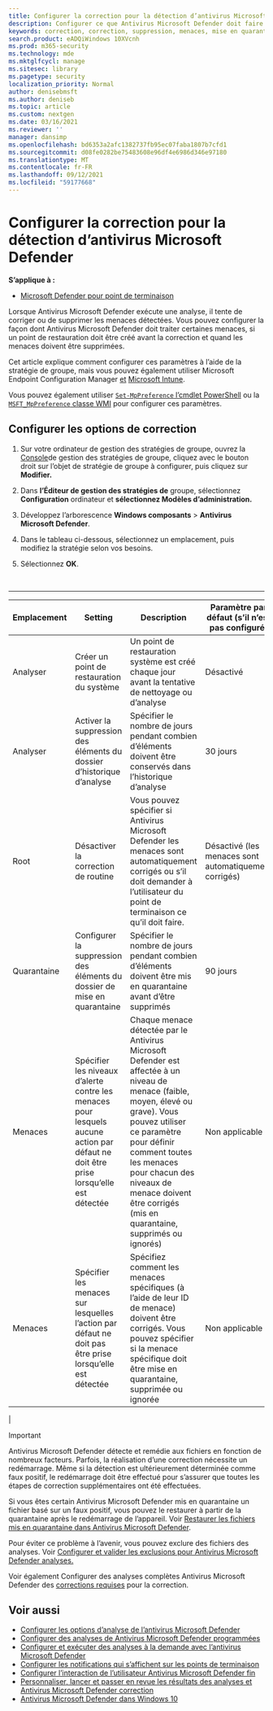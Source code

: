 ```yaml
---
title: Configurer la correction pour la détection d’antivirus Microsoft Defender
description: Configurer ce que Antivirus Microsoft Defender doit faire lorsqu’il détecte une menace et combien de temps les fichiers mis en quarantaine doivent être conservés dans le dossier de mise en quarantaine
keywords: correction, correction, suppression, menaces, mise en quarantaine, analyse, restauration
search.product: eADQiWindows 10XVcnh
ms.prod: m365-security
ms.technology: mde
ms.mktglfcycl: manage
ms.sitesec: library
ms.pagetype: security
localization_priority: Normal
author: denisebmsft
ms.author: deniseb
ms.topic: article
ms.custom: nextgen
ms.date: 03/16/2021
ms.reviewer: ''
manager: dansimp
ms.openlocfilehash: bd6353a2afc1382737fb95ec07faba1807b7cfd1
ms.sourcegitcommit: d08fe0282be75483608e96df4e6986d346e97180
ms.translationtype: MT
ms.contentlocale: fr-FR
ms.lasthandoff: 09/12/2021
ms.locfileid: "59177668"
---
```

# <a name="configure-remediation-for-microsoft-defender-antivirus-detections"></a>Configurer la correction pour la détection d’antivirus Microsoft Defender


**S’applique à :**

- [Microsoft Defender pour point de terminaison](/microsoft-365/security/defender-endpoint/)

Lorsque Antivirus Microsoft Defender exécute une analyse, il tente de corriger ou de supprimer les menaces détectées. Vous pouvez configurer la façon dont Antivirus Microsoft Defender doit traiter certaines menaces, si un point de restauration doit être créé avant la correction et quand les menaces doivent être supprimées.

Cet article explique comment configurer ces paramètres à l’aide de la stratégie de groupe, mais vous pouvez également utiliser Microsoft Endpoint Configuration Manager [et](/configmgr/protect/deploy-use/endpoint-antimalware-policies#threat-overrides-settings) [Microsoft Intune](/intune/device-restrictions-configure).

Vous pouvez également utiliser [ `Set-MpPreference` l’cmdlet PowerShell](/powershell/module/defender/set-mppreference) ou la [ `MSFT_MpPreference` classe WMI](/previous-versions/windows/desktop/defender/windows-defender-wmiv2-apis-portal) pour configurer ces paramètres.

## <a name="configure-remediation-options"></a>Configurer les options de correction

1. Sur votre ordinateur de gestion des stratégies de groupe, ouvrez la [Console](/previous-versions/windows/it-pro/windows-server-2008-R2-and-2008/cc731212(v=ws.11))de gestion des stratégies de groupe, cliquez avec le bouton droit sur l’objet de stratégie de groupe à configurer, puis cliquez sur **Modifier.**

2. Dans **l’Éditeur de gestion des stratégies de** groupe, sélectionnez **Configuration** ordinateur et **sélectionnez Modèles d’administration.**

3. Développez l’arborescence **Windows composants** \> **Antivirus Microsoft Defender**.

4. Dans le tableau ci-dessous, sélectionnez un emplacement, puis modifiez la stratégie selon vos besoins.

5. Sélectionnez **OK**.

<br>

****

|Emplacement|Setting|Description|Paramètre par défaut (s’il n’est pas configuré)|
|---|---|---|---|
|Analyser|Créer un point de restauration du système|Un point de restauration système est créé chaque jour avant la tentative de nettoyage ou d’analyse|Désactivé|
|Analyser|Activer la suppression des éléments du dossier d’historique d’analyse|Spécifier le nombre de jours pendant combien d’éléments doivent être conservés dans l’historique d’analyse|30 jours|
|Root|Désactiver la correction de routine|Vous pouvez spécifier si Antivirus Microsoft Defender les menaces sont automatiquement corrigés ou s’il doit demander à l’utilisateur du point de terminaison ce qu’il doit faire.|Désactivé (les menaces sont automatiquement corrigés)|
|Quarantaine|Configurer la suppression des éléments du dossier de mise en quarantaine|Spécifier le nombre de jours pendant combien d’éléments doivent être mis en quarantaine avant d’être supprimés|90 jours|
|Menaces|Spécifier les niveaux d’alerte contre les menaces pour lesquels aucune action par défaut ne doit être prise lorsqu’elle est détectée|Chaque menace détectée par le Antivirus Microsoft Defender est affectée à un niveau de menace (faible, moyen, élevé ou grave). Vous pouvez utiliser ce paramètre pour définir comment toutes les menaces pour chacun des niveaux de menace doivent être corrigés (mis en quarantaine, supprimés ou ignorés)|Non applicable|
|Menaces|Spécifier les menaces sur lesquelles l’action par défaut ne doit pas être prise lorsqu’elle est détectée|Spécifiez comment les menaces spécifiques (à l’aide de leur ID de menace) doivent être corrigés. Vous pouvez spécifier si la menace spécifique doit être mise en quarantaine, supprimée ou ignorée|Non applicable|
|

> [!IMPORTANT]
> Antivirus Microsoft Defender détecte et remédie aux fichiers en fonction de nombreux facteurs. Parfois, la réalisation d’une correction nécessite un redémarrage. Même si la détection est ultérieurement déterminée comme faux positif, le redémarrage doit être effectué pour s’assurer que toutes les étapes de correction supplémentaires ont été effectuées.
>
> Si vous êtes certain Antivirus Microsoft Defender mis en quarantaine un fichier basé sur un faux positif, vous pouvez le restaurer à partir de la quarantaine après le redémarrage de l’appareil. Voir [Restaurer les fichiers mis en quarantaine dans Antivirus Microsoft Defender](restore-quarantined-files-microsoft-defender-antivirus.md).
>
> Pour éviter ce problème à l’avenir, vous pouvez exclure des fichiers des analyses. Voir [Configurer et valider les exclusions pour Antivirus Microsoft Defender analyses.](configure-exclusions-microsoft-defender-antivirus.md)

Voir également Configurer des analyses complètes Antivirus Microsoft Defender des [corrections requises](scheduled-catch-up-scans-microsoft-defender-antivirus.md#remed) pour la correction.

## <a name="see-also"></a>Voir aussi

- [Configurer les options d’analyse de l’antivirus Microsoft Defender](configure-advanced-scan-types-microsoft-defender-antivirus.md)
- [Configurer des analyses de Antivirus Microsoft Defender programmées](scheduled-catch-up-scans-microsoft-defender-antivirus.md)
- [Configurer et exécuter des analyses à la demande avec l’antivirus Microsoft Defender](run-scan-microsoft-defender-antivirus.md)
- [Configurer les notifications qui s’affichent sur les points de terminaison](configure-notifications-microsoft-defender-antivirus.md)
- [Configurer l’interaction de l’utilisateur Antivirus Microsoft Defender fin](configure-end-user-interaction-microsoft-defender-antivirus.md)
- [Personnaliser, lancer et passer en revue les résultats des analyses et Antivirus Microsoft Defender correction](customize-run-review-remediate-scans-microsoft-defender-antivirus.md)
- [Antivirus Microsoft Defender dans Windows 10](microsoft-defender-antivirus-in-windows-10.md)
